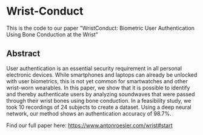 # Wrist-Conduct

This is the code to our paper "WristConduct: Biometric User Authentication Using Bone Conduction at the Wrist"

## Abstract
User authentication is an essential security requirement in all personal electronic devices. While smartphones and laptops
can already be unlocked with user biometrics, this is not yet common for smartwatches and other wrist-worn wearables. In
this paper, we show that it is possible to identify and thereby authenticate users by analyzing soundwaves that were passed
through their wrist bones using bone conduction. In a feasibility study, we took 10 recordings of 24 subjects to create a dataset.
Using a deep neural network, our method shows an authentication accuracy of 98.7%.

Find our full paper here: https://www.antonroesler.com/wrist#start
